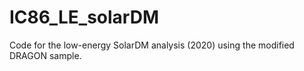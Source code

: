 # IC86_LE_solarDM
Code for the low-energy SolarDM analysis (2020) using the modified DRAGON sample.
